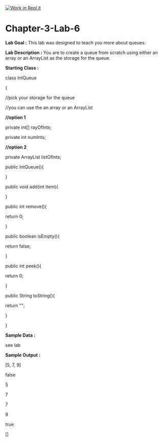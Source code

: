 [![Work in Repl.it](https://classroom.github.com/assets/work-in-replit-14baed9a392b3a25080506f3b7b6d57f295ec2978f6f33ec97e36a161684cbe9.svg)](https://classroom.github.com/online_ide?assignment_repo_id=4768122&assignment_repo_type=AssignmentRepo)
# Chapter-3-Lab-6

**Lab Goal :** This lab was designed to teach you more about queues.

**Lab Description :** You are to create a queue from scratch using either an array or an ArrayList as the storage for the queue.

      

**Starting Class :** 

class IntQueue

{

//pick your storage for the queue

//you can use the an array or an ArrayList

**//option 1**

private int[] rayOfInts;

private int numInts;

**//option 2**

private ArrayList<Integer> listOfInts;

public IntQueue(){

}

public void add(int item){

}

public int remove(){

return 0;

}

public boolean isEmpty(){

 return false;

}

public int peek(){

return 0;

}

public String toString(){

return "";

}

}

**Sample Data :** 

see lab

**Sample Output :**

[5, 7, 9]

false

5

7

7

9

true

[]
